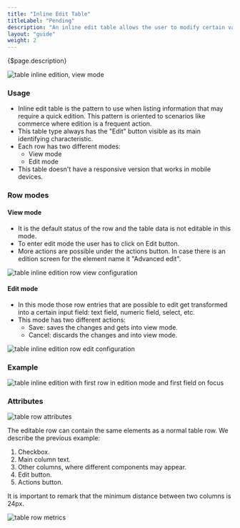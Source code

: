```yaml
---
title: "Inline Edit Table"
titleLabel: "Pending"
description: "An inline edit table allows the user to modify certain values of the entry without going to an entry detail page."
layout: "guide"
weight: 2
---
```


<div class="page-description">{$page.description}</div>

![table inline edition, view mode](../../../images/TableInlineEdition.jpg)

### Usage

* Inline edit table is the pattern to use when listing information that may require a quick edition. This pattern is oriented to scenarios like commerce where edition is a frequent action.
* This table type always has the "Edit" button visible as its main identifying characteristic.
* Each row has two different modes:
	* View mode
	* Edit mode
* This table doesn't have a responsive version that works in mobile devices.

### Row modes

#### View mode
* It is the default status of the row and the table data is not editable in this mode.
* To enter edit mode the user has to click on Edit button.
* More actions are possible under the actions button. In case there is an edition screen for the element name it "Advanced edit".

![table inline edition row view configuration](../../../images/TableInlineEditRowView.jpg)

#### Edit mode
* In this mode those row entries that are possible to edit get transformed into a certain input field: text field, numeric field, select, etc.
* This mode has two different actions:
	* Save: saves the changes and gets into view mode.
	* Cancel: discards the changes and into view mode.

![table inline edition row edit configuration](../../../images/TableInlineEditRowEdit.jpg)


### Example

![table inline edition with first row in edition mode and first field on focus](../../../images/TableInlineEditionFocus.jpg)

### Attributes

![table row attributes](../../../images/TableInlineEditRowDesc.jpg)

The editable row can contain the same elements as a normal table row. We describe the previous example:

1. Checkbox.
2. Main column text.
3. Other columns, where different components may appear.
4. Edit button.
5. Actions button.

It is important to remark that the minimum distance between two columns is 24px.

![table row metrics](../../../images/TableInlineEditRowMetrics1.jpg)

